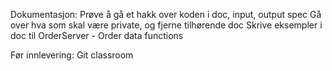Dokumentasjon:
Prøve å gå et hakk over koden i doc, input, output spec
Gå over hva som skal være private, og fjerne tilhørende doc
Skrive eksempler i doc til OrderServer - Order data functions

Før innlevering:
Git classroom
